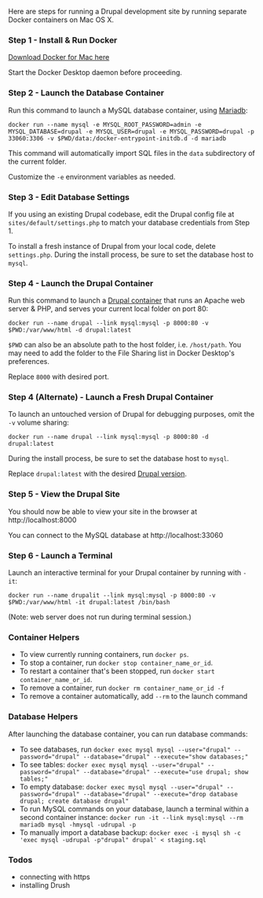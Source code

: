 Here are steps for running a Drupal development site by running separate Docker containers on Mac OS X.

### Step 1 - Install & Run Docker

[Download Docker for Mac here](https://hub.docker.com/?overlay=onboarding)

Start the Docker Desktop daemon before proceeding.

### Step 2 - Launch the Database Container

Run this command to launch a MySQL database container, using [Mariadb](https://hub.docker.com/_/mariadb):

`docker run --name mysql -e MYSQL_ROOT_PASSWORD=admin -e MYSQL_DATABASE=drupal -e MYSQL_USER=drupal -e MYSQL_PASSWORD=drupal -p 33060:3306 -v $PWD/data:/docker-entrypoint-initdb.d -d mariadb`

This command will automatically import SQL files in the `data` subdirectory of the current folder.

Customize the `-e` environment variables as needed.

### Step 3 - Edit Database Settings

If you using an existing Drupal codebase, edit the Drupal config file at `sites/default/settings.php` to match your database credentials from Step 1.

To install a fresh instance of Drupal from your local code, delete `settings.php`. During the install process, be sure to set the database host to `mysql`.

### Step 4 - Launch the Drupal Container

Run this command to launch a [Drupal container](https://hub.docker.com/_/drupal) that runs an Apache web server & PHP, and serves your current local folder on port 80:

`docker run --name drupal --link mysql:mysql -p 8000:80 -v $PWD:/var/www/html -d drupal:latest`

`$PWD` can also be an absolute path to the host folder, i.e. `/host/path`. You may need to add the folder to the File Sharing list in Docker Desktop's preferences.

Replace `8000` with desired port.

### Step 4 (Alternate) - Launch a Fresh Drupal Container

To launch an untouched version of Drupal for debugging purposes, omit the `-v` volume sharing:

`docker run --name drupal --link mysql:mysql -p 8000:80 -d drupal:latest`

During the install process, be sure to set the database host to `mysql`.

Replace `drupal:latest` with the desired [Drupal version](https://hub.docker.com/_/drupal?tab=tags).

### Step 5 - View the Drupal Site

You should now be able to view your site in the browser at http://localhost:8000

You can connect to the MySQL database at http://localhost:33060

### Step 6 - Launch a Terminal

Launch an interactive terminal for your Drupal container by running with `-it`:

`docker run --name drupalit --link mysql:mysql -p 8000:80 -v $PWD:/var/www/html -it drupal:latest /bin/bash`

(Note: web server does not run during terminal session.)

### Container Helpers

- To view currently running containers, run `docker ps`.
- To stop a container, run `docker stop container_name_or_id`.
- To restart a container that's been stopped, run `docker start container_name_or_id`.
- To remove a container, run `docker rm container_name_or_id -f`
- To remove a container automatically, add `--rm` to the launch command

### Database Helpers

After launching the database container, you can run database commands:

- To see databases, run `docker exec mysql mysql --user="drupal" --password="drupal" --database="drupal" --execute="show databases;"`
- To see tables: `docker exec mysql mysql --user="drupal" --password="drupal" --database="drupal" --execute="use drupal; show tables;"`
- To empty database: `docker exec mysql mysql --user="drupal" --password="drupal" --database="drupal" --execute="drop database drupal; create database drupal"`
- To run MySQL commands on your database, launch a terminal within a second container instance: `docker run -it --link mysql:mysql --rm mariadb mysql -hmysql -udrupal -p`
- To manually import a database backup: `docker exec -i mysql sh -c 'exec mysql -udrupal -p"drupal" drupal' < staging.sql`

### Todos
- connecting with https
- installing Drush

